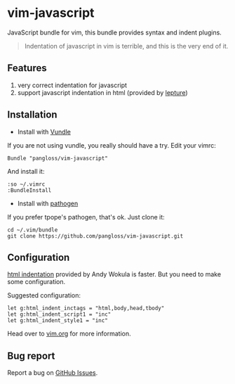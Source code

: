 # vim-javascript

JavaScript bundle for vim, this bundle provides syntax and indent plugins.

> Indentation of javascript in vim is terrible, and this is the very end of it.

## Features

1. very correct indentation for javascript
2. support javascript indentation in html (provided by [lepture](https://github.com/lepture))

## Installation

- Install with [Vundle](https://github.com/gmarik/vundle)

If you are not using vundle, you really should have a try.
Edit your vimrc:

    Bundle "pangloss/vim-javascript"

And install it:

    :so ~/.vimrc
    :BundleInstall


- Install with [pathogen](https://github.com/tpope/vim-pathogen)

If you prefer tpope's pathogen, that's ok. Just clone it:

    cd ~/.vim/bundle
    git clone https://github.com/pangloss/vim-javascript.git

## Configuration

[html indentation](http://www.vim.org/scripts/script.php?script_id=2075)
provided by Andy Wokula is faster. But you need to make some configuration.

Suggested configuration:

```vim
let g:html_indent_inctags = "html,body,head,tbody"
let g:html_indent_script1 = "inc"
let g:html_indent_style1 = "inc"
```

Head over to [vim.org](http://www.vim.org/scripts/script.php?script_id=2075)
for more information.

## Bug report

Report a bug on [GitHub Issues](https://github.com/pangloss/vim-javascript/issues).
